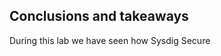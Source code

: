 Conclusions and takeaways
-------------------------

During this lab we have seen how Sysdig Secure
